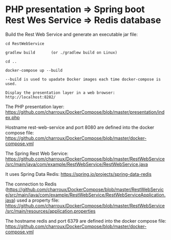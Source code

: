 # PHP presentation => Spring boot Rest Wes Service => Redis database

Build the Rest Web Service and generate an executable jar file:

```
cd RestWebService

gradlew build       (or ./gradlew build on Linux)

cd ..

docker-compose up --build

--build is used to upadate Docker images each time docker-compose is used.

Display the presentation layer in a web browser: http://localhost:8282/
```

The PHP presentation layer: https://github.com/charroux/DockerCompose/blob/master/presentation/index.php

Hostname rest-web-service and port 8080 are defined into the docker compose file: https://github.com/charroux/DockerCompose/blob/master/docker-compose.yml

The Spring Rest Web Service: https://github.com/charroux/DockerCompose/blob/master/RestWebService/src/main/java/com/example/RestWebService/RestWebService.java

It uses Spring Data Redis: https://spring.io/projects/spring-data-redis

The connection to Redis (https://github.com/charroux/DockerCompose/blob/master/RestWebService/src/main/java/com/example/RestWebService/RestWebServiceApplication.java) 
used a property file: https://github.com/charroux/DockerCompose/blob/master/RestWebService/src/main/resources/application.properties

The hostname redis and port 6379 are defined into the docker compose file: https://github.com/charroux/DockerCompose/blob/master/docker-compose.yml


